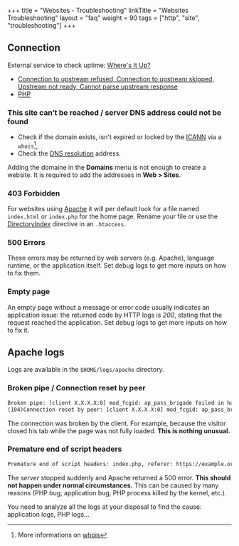+++
title = "Websites - Troubleshooting"
linkTitle = "Websites Troubleshooting"
layout = "faq"
weight = 90
tags = ["http", "site", "troubleshooting"]
+++

## Connection

External service to check uptime: [Where's It Up?](https://wheresitup.com/)

- [Connection to upstream refused, Connection to upstream skipped, Upstream not ready, Cannot parse upstream response](sites/connection-to-upstream)
- [PHP](languages/php/troubleshooting)

### This site can’t be reached / server DNS address could not be found

- Check if the domain exists, isn't expired or locked by the [ICANN](https://www.icann.org/fr) via a `whois`[^1],
- Check the [DNS resolution](https://www.dnswatch.info/) address.

Adding the domaine in the **Domains** menu is not enough to create a website. It is required to add the addresses in **Web > Sites**.

### 403 Forbidden

For websites using [Apache](sites/configure-apache) it will per default look for a file named `index.html` or `index.php` for the home page. Rename your file or use the [DirectoryIndex](https://httpd.apache.org/docs/2.4/en/mod/mod_dir.html#directoryindex) directive in an `.htaccess`.

### 500 Errors

These errors may be returned by web servers (e.g. Apache), language runtime, or the application itself. Set debug logs to get more inputs on how to fix them.

### Empty page

An empty page without a message or error code usually indicates an application issue: the returned code by HTTP logs is *200*, stating that the request reached the application. Set debug logs to get more inputs on how to fix it.

## Apache logs

Logs are available in the `$HOME/logs/apache` directory.

### Broken pipe / Connection reset by peer

```txt
Broken pipe: [client X.X.X.X:0] mod_fcgid: ap_pass_brigade failed in handle_request_ipc function
(104)Connection reset by peer: [client X.X.X.X:0] mod_fcgid: ap_pass_brigade failed in handle_request_ipc function
```

The connection was broken by the client. For example, because the visitor closed his tab while the page was not fully loaded. **This is nothing unusual.**

### Premature end of script headers

```txt
Premature end of script headers: index.php, referer: https://example.org
```

The *server* stopped suddenly and Apache returned a 500 error. **This should not happen under normal circumstances.** This can be caused by many reasons (PHP bug, application bug, PHP process killed by the kernel, etc.).

You need to analyze all the logs at your disposal to find the cause: application logs, PHP logs...

[^1]: More informations on [whois](https://en.wikipedia.org/wiki/Whois)
